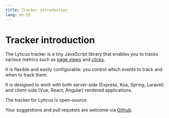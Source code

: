 ```yaml
---
title: Tracker introduction
lang: en-US
---
```


# Tracker introduction

The Lyticus tracker is a tiny JavaScript library that enables you to tracks various metrics such as [page views](/tracker/methods.md#tracking-page-views) and [clicks](/tracker/methods.md#tracking-clicks).

It is flexible and easily configurable: you control which events to track and when to track them.

It is designed to work with both server-side (Express, Koa, Spring, Laravel) and client-side (Vue, React, Angular) rendered applications.

The tracker for Lyticus is open-source.

Your suggestions and pull requests are welcome via [Github](https://github.com/byteboomers/lyticus-tracker).
